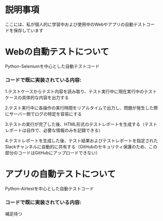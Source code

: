 # 説明事項

ここには、私が個人的に学習中および使用中のWebやアプリの自動テストコードを保存しています

# Webの自動テストについて

Python-Seleniumを中心とした自動テストコード

### コードで既に実装されている内容:

1.テストケースからテスト内容を読み取り、テスト実行中に現在実行中のテストケースの具体的な内容を出力する

2.テスト実行中に各操作の実行時間をリアルタイムで出力し、問題が発生した際にサーバー側でログの特定を容易にする

3.テストの実行が完了した後、HTML形式のテストレポートを生成する（テストレポートは自作で、必要な情報のみを記録できる）

4.テストレポートを生成した後、テスト結果およびテストレポートを指定されたSlackチャンネルに自動的に共有する（GitHubのセキュリティ保護のため、この部分のコードはGitHubにアップロードできない）

# アプリの自動テストについて

Python-Airtestを中心とした自動テストコード

### コードで既に実装されている内容:

補足待つ

